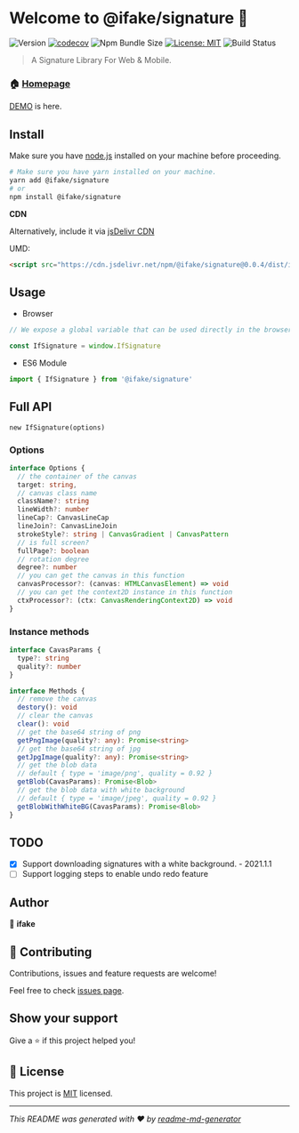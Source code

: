 # Welcome to @ifake/signature 👋
![Version](https://img.shields.io/npm/v/@ifake/signature)
[![codecov](https://codecov.io/gh/ifakejs/signature/branch/master/graph/badge.svg?token=7nMsRorhf3)](https://codecov.io/gh/ifakejs/signature)
![Npm Bundle Size](https://img.shields.io/bundlephobia/min/@ifake/signature)
[![License: MIT](https://img.shields.io/badge/License-MIT-yellow.svg)](https://github.com/ifakejs/signature/blob/master/LICENSE)
![Build Status](https://travis-ci.org/ifakejs/signature.svg?branch=master)

> A Signature Library For Web & Mobile.

### 🏠 [Homepage](https://github.com/ifakejs/signature)

[DEMO](https://ifakejs.github.io/signature/) is here.

## Install
Make sure you have [node.js](https://nodejs.org/en/) installed on your machine before proceeding.
```sh
# Make sure you have yarn installed on your machine.
yarn add @ifake/signature
# or
npm install @ifake/signature
```

**CDN**

Alternatively, include it via [jsDelivr CDN](https://www.jsdelivr.com/package/npm/@ifake/signature)

UMD:

```html
<script src="https://cdn.jsdelivr.net/npm/@ifake/signature@0.0.4/dist/index.umd.min.js"></script>
```

## Usage

- Browser

```js
// We expose a global variable that can be used directly in the browser.

const IfSignature = window.IfSignature
```
- ES6 Module
```js
import { IfSignature } from '@ifake/signature'
```

## Full API
`new IfSignature(options)`

### Options
```ts
interface Options {
  // the container of the canvas
  target: string,
  // canvas class name
  className?: string
  lineWidth?: number
  lineCap?: CanvasLineCap
  lineJoin?: CanvasLineJoin
  strokeStyle?: string | CanvasGradient | CanvasPattern
  // is full screen?
  fullPage?: boolean
  // rotation degree
  degree?: number
  // you can get the canvas in this function
  canvasProcessor?: (canvas: HTMLCanvasElement) => void
  // you can get the context2D instance in this function
  ctxProcessor?: (ctx: CanvasRenderingContext2D) => void
}
```

### Instance methods

```ts
interface CavasParams {
  type?: string 
  quality?: number
}

interface Methods {
  // remove the canvas
  destory(): void
  // clear the canvas
  clear(): void
  // get the base64 string of png
  getPngImage(quality?: any): Promise<string>
  // get the base64 string of jpg
  getJpgImage(quality?: any): Promise<string>
  // get the blob data
  // default { type = 'image/png', quality = 0.92 } 
  getBlob(CavasParams): Promise<Blob>
  // get the blob data with white background
  // default { type = 'image/jpeg', quality = 0.92 } 
  getBlobWithWhiteBG(CavasParams): Promise<Blob>
}
```

## TODO
- [x] Support downloading signatures with a white background. - 2021.1.1
- [ ] Support logging steps to enable undo redo feature

## Author

👤 **ifake**

## 🤝 Contributing

Contributions, issues and feature requests are welcome!

Feel free to check [issues page](https://github.com/ifakejs/signature/issues). 

## Show your support

Give a ⭐️ if this project helped you!

## 📝 License

This project is [MIT](https://github.com/ifakejs/signature/blob/master/LICENSE) licensed.

***
_This README was generated with ❤️ by [readme-md-generator](https://github.com/kefranabg/readme-md-generator)_
